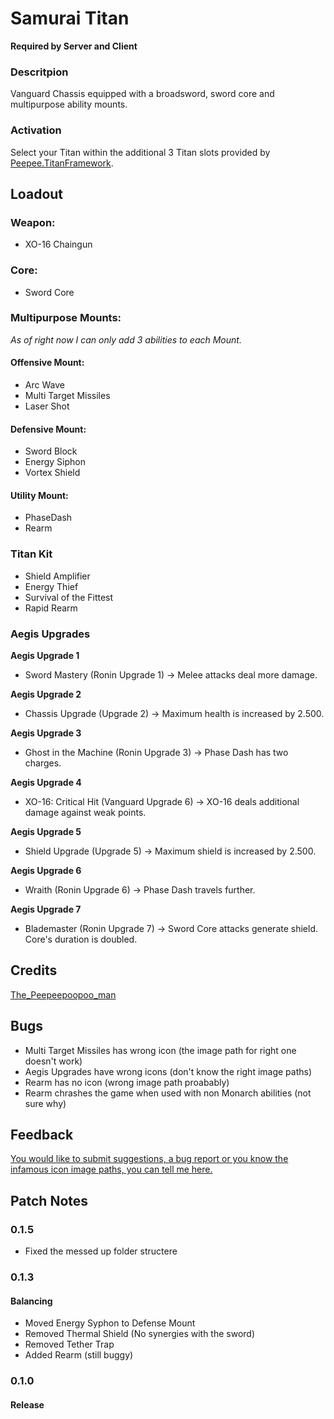 # Samurai Titan

**Required by Server and Client**

### Descritpion
Vanguard Chassis equipped with a broadsword, sword core and multipurpose ability mounts.


### Activation
Select your Titan within the additional 3 Titan slots provided by <a href="https://northstar.thunderstore.io/package/The_Peepeepoopoo_man/Titanframework/">Peepee.TitanFramework</a>.


## Loadout
### Weapon:
- XO-16 Chaingun


### Core:
- Sword Core


### Multipurpose Mounts:
*As of right now I can only add 3 abilities to each Mount.*

#### Offensive Mount:
- Arc Wave
- Multi Target Missiles
- Laser Shot

#### Defensive Mount:
- Sword Block
- Energy Siphon
- Vortex Shield

#### Utility Mount:
- PhaseDash
- Rearm


### Titan Kit
- Shield Amplifier
- Energy Thief
- Survival of the Fittest
- Rapid Rearm


### Aegis Upgrades
**Aegis Upgrade 1**
- Sword Mastery (Ronin Upgrade 1)
-> Melee attacks deal more damage.

**Aegis Upgrade 2**
- Chassis Upgrade (Upgrade 2)
-> Maximum health is increased by 2.500.

**Aegis Upgrade 3**
- Ghost in the Machine (Ronin Upgrade 3)
-> Phase Dash has two charges.

**Aegis Upgrade 4**
- XO-16: Critical Hit (Vanguard Upgrade 6)
-> XO-16 deals additional damage against weak points.

**Aegis Upgrade 5**
- Shield Upgrade (Upgrade 5)
-> Maximum shield is increased by 2.500.

**Aegis Upgrade 6**
- Wraith (Ronin Upgrade 6)
-> Phase Dash travels further.

**Aegis Upgrade 7**
- Blademaster (Ronin Upgrade 7)
-> Sword Core attacks generate shield. Core's duration is doubled.



## Credits
<a href="https://northstar.thunderstore.io/package/The_Peepeepoopoo_man/">The_Peepeepoopoo_man</a>


## Bugs
- Multi Target Missiles has wrong icon (the image path for right one doesn't work)
- Aegis Upgrades have wrong icons (don't know the right image paths)
- Rearm has no icon (wrong image path proabably)
- Rearm chrashes the game when used with non Monarch abilities (not sure why)


## Feedback
<a href="https://forms.gle/n4FesmAWMDcWWUEf8">You would like to submit suggestions, a bug report or you know the infamous icon image paths, you can tell me here.</a>



## Patch Notes
### 0.1.5
- Fixed the messed up folder structere

### 0.1.3
#### Balancing
- Moved Energy Syphon to Defense Mount
- Removed Thermal Shield (No synergies with the sword)
- Removed Tether Trap
- Added Rearm (still buggy)

### 0.1.0
#### Release